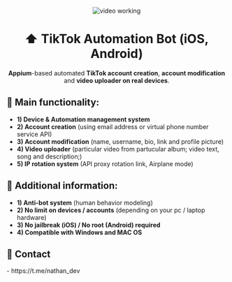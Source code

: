<p align="center">
<img src="https://github.com/nathandev0/Tiktok_Automation_Bot/blob/94aee6f5529a2add1044206bfd6cd92670269aea/Demo.gif" alt="video working"/>
</p>
<h1 align="center"> ⬆️ TikTok Automation Bot (iOS, Android) </h1>
<p align="center"><strong>Appium</strong>-based automated <strong>TikTok account creation</strong>, <strong>account modification</strong> and <strong>video uploader on real devices</strong>.</p>
<h2 id="contact"> 👀 Main functionality:</h2>

- **1) Device & Automation management system**
- **2) Account creation** (using email address or virtual phone number service API)
- **3) Account modification** (name, username, bio, link and profile picture)
- **4) Video uploader** (particular video from partucular album; video text, song and description;)
- **5) IP rotation system** (API proxy rotation link, Airplane mode)

<h2 id="contact"> 📝 Additional information: </h2>

- **1) Anti-bot system** (human behavior modeling)
- **2) No limit on devices / accounts** (depending on your pc / laptop hardware)
- **3) No jailbreak (iOS) / No root (Android) required**
- **4) Compatible with Windows and MAC OS**

<h2 id="contact"> 💬 Contact</h2>
- https://t.me/nathan_dev


